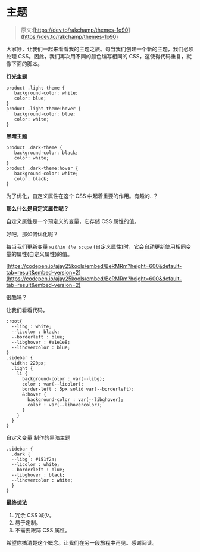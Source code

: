 # 主题

> 原文:[https://dev.to/rakchamp/themes-1o90](https://dev.to/rakchamp/themes-1o90)

大家好，让我们一起来看看我的主题之旅。每当我们创建一个新的主题，我们必须处理 CSS。因此，我们再次用不同的颜色编写相同的 CSS，这使得代码重复，就像下面的脚本。

**灯光主题**

```
product .light-theme {
   background-color: white;
   color: blue;
}
product .light-theme:hover {
   background-color: blue;
   color: white;
} 
```

**黑暗主题**

```
product .dark-theme {
   background-color: black;
   color: white;
}
product .dark-theme:hover {
   background-color: white;
   color: black;
} 
```

为了优化，自定义属性在这个 CSS 中起着重要的作用。有趣的..？

**那么什么是自定义属性呢？**

自定义属性是一个预定义的变量，它存储 CSS 属性的值。

好吧，那如何优化呢？

每当我们更新变量 *`within the scope`* (自定义属性)时，它会自动更新使用相同变量的属性(自定义属性)的值。

[https://codepen.io/ajay25kools/embed/BeRMRm?height=600&default-tab=result&embed-version=2](https://codepen.io/ajay25kools/embed/BeRMRm?height=600&default-tab=result&embed-version=2)

很酷吗？

让我们看看代码，

```
:root{
  --libg : white;
  --licolor : black;
  --borderleft : blue;
  --libghover : #e1e1e8;
  --lihovercolor : blue;
}
.sidebar {
  width: 220px;
  .light {
    li {
      background-color : var(--libg);
      color : var(--licolor);
      border-left : 5px solid var(--borderleft);
      &:hover {
        background-color : var(--libghover);
        color : var(--lihovercolor);
      }
    }
  }
} 
```

自定义变量
制作的黑暗主题

```
.sidebar {
  .dark {
  --libg : #151f2a;
  --licolor : white;
  --borderleft : blue;
  --libghover : black;
  --lihovercolor : white;
  }
} 
```

**最终想法**

1.  冗余 CSS 减少。
2.  易于定制。
3.  不需要跟踪 CSS 属性。

希望你搞清楚这个概念。让我们在另一段旅程中再见。感谢阅读。